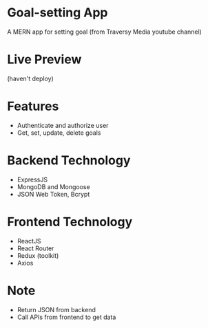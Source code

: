 # Goal-setting App

A MERN app for setting goal (from Traversy Media youtube channel)

# Live Preview

(haven't deploy)

# Features

- Authenticate and authorize user
- Get, set, update, delete goals

# Backend Technology

- ExpressJS
- MongoDB and Mongoose
- JSON Web Token, Bcrypt

# Frontend Technology

- ReactJS
- React Router
- Redux (toolkit)
- Axios

# Note

- Return JSON from backend
- Call APIs from frontend to get data

